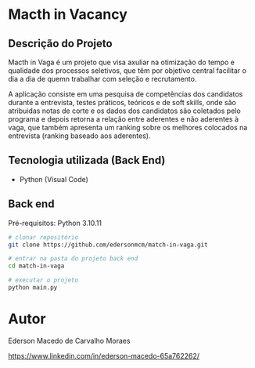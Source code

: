 # Macth in Vacancy

## Descrição do Projeto

Macth in Vaga é um projeto que visa axuliar na otimização do tempo e qualidade dos processos seletivos, que têm por objetivo central facilitar o dia a dia de quemn trabalhar com seleção e recrutamento.

A aplicação consiste em uma pesquisa de competências dos candidatos durante a entrevista, testes práticos, teóricos e de soft skills, onde são atribuidas notas de corte e os dados dos candidatos são coletados pelo programa e depois retorna a relação entre aderentes e não aderentes à vaga, que também apresenta um ranking sobre os melhores colocados na entrevista (ranking baseado aos aderentes).

## Tecnologia utilizada (Back End)
- Python (Visual Code)

## Back end
Pré-requisitos: Python 3.10.11

```bash
# clonar repositório
git clone https://github.com/edersonmcm/match-in-vaga.git

# entrar na pasta do projeto back end
cd match-in-vaga

# executar o projeto
python main.py
```

# Autor

Ederson Macedo de Carvalho Moraes

https://www.linkedin.com/in/ederson-macedo-65a762262/
